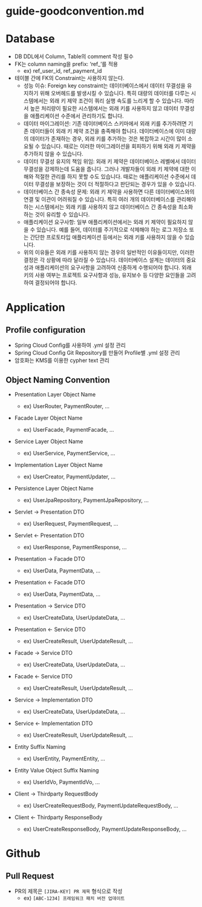 # guide-goodconvention.md

# Database

- DB DDL에서 Column, Table의 comment 작성 필수
- FK는 column naming을 prefix: ‘ref_’를 적용
    - ex) ref_user_id, ref_payment_id
- 테이블 간에 FK의 Constraint는 사용하지 않는다.
    - 성능 이슈: Foreign key constraint는 데이터베이스에서 데이터 무결성을 유지하기 위해 오버헤드를 발생시킬 수 있습니다. 특히 대량의 데이터를 다루는 시스템에서는 외래 키 제약 조건이 쿼리
      실행 속도를 느리게 할 수 있습니다. 따라서 높은 처리량이 필요한 시스템에서는 외래 키를 사용하지 않고 데이터 무결성을 애플리케이션 수준에서 관리하기도 합니다.
    - 데이터 마이그레이션: 기존 데이터베이스 스키마에서 외래 키를 추가하려면 기존 데이터들이 외래 키 제약 조건을 충족해야 합니다. 데이터베이스에 이미 대량의 데이터가 존재하는 경우, 외래 키를 추가하는 것은
      복잡하고 시간이 많이 소요될 수 있습니다. 때로는 이러한 마이그레이션을 회피하기 위해 외래 키 제약을 추가하지 않을 수 있습니다.
    - 데이터 무결성 유지의 책임 위임: 외래 키 제약은 데이터베이스 레벨에서 데이터 무결성을 강제하는데 도움을 줍니다. 그러나 개발자들이 외래 키 제약에 대한 이해와 적절한 관리를 하지 못할 수도 있습니다.
      때로는 애플리케이션 수준에서 데이터 무결성을 보장하는 것이 더 적절하다고 판단되는 경우가 있을 수 있습니다.
    - 데이터베이스 간 종속성 문제: 외래 키 제약을 사용하면 다른 데이터베이스와의 연결 및 이관이 어려워질 수 있습니다. 특히 여러 개의 데이터베이스를 관리해야 하는 시스템에서는 외래 키를 사용하지 않고
      데이터베이스 간 종속성을 최소화하는 것이 유리할 수 있습니다.
    - 애플리케이션 요구사항: 일부 애플리케이션에서는 외래 키 제약이 필요하지 않을 수 있습니다. 예를 들어, 데이터를 주기적으로 삭제해야 하는 로그 저장소 또는 간단한 프로토타입 애플리케이션 등에서는 외래 키를
      사용하지 않을 수 있습니다.
    - 위의 이유들은 외래 키를 사용하지 않는 경우의 일반적인 이유들이지만, 이러한 결정은 각 상황에 따라 달라질 수 있습니다. 데이터베이스 설계는 데이터의 중요성과 애플리케이션의 요구사항을 고려하여 신중하게
      수행되어야 합니다. 외래 키의 사용 여부는 프로젝트 요구사항과 성능, 유지보수 등 다양한 요인들을 고려하여 결정되어야 합니다.

# Application

## Profile configuration

- Spring Cloud Config를 사용하여 .yml 설정 관리
- Spring Cloud Config Git Repository를 만들어 Profile별 .yml 설정 관리
- 암호화는 KMS를 이용한 cypher text 관리

## Object Naming Convention

- Presentation Layer Object Name
    - ex) UserRouter, PaymentRouter, ...
- Facade Layer Object Name
    - ex) UserFacade, PaymentFacade, ...
- Service Layer Object Name
    - ex) UserService, PaymentService, ...
- Implementation Layer Object Name
    - ex) UserCreator, PaymentUpdater, ...
- Persistence Layer Object Name
    - ex) UserJpaRepository, PaymentJpaRepository, ...

- Servlet -> Presentation DTO
    - ex) UserRequest, PaymentRequest, ...
- Servlet <- Presentation DTO
    - ex) UserResponse, PaymentResponse, ...

- Presentation -> Facade DTO
    - ex) UserData, PaymentData, ...
- Presentation <- Facade DTO
    - ex) UserData, PaymentData, ...

- Presentation -> Service DTO
    - ex) UserCreateData, UserUpdateData, ...
- Presentation <- Service DTO
    - ex) UserCreateResult, UserUpdateResult, ...

- Facade -> Service DTO
    - ex) UserCreateData, UserUpdateData, ...
- Facade <- Service DTO
    - ex) UserCreateResult, UserUpdateResult, ...

- Service -> Implementation DTO
    - ex) UserCreateData, UserUpdateData, ...
- Service <- Implementation DTO
    - ex) UserCreateResult, UserUpdateResult, ...

- Entity Suffix Naming
    - ex) UserEntity, PaymentEntity, ...
- Entity Value Object Suffix Naming
    - ex) UserIdVo, PaymentIdVo, ...

- Client -> Thirdparty RequestBody
    - ex) UserCreateRequestBody, PaymentUpdateRequestBody, ...
- Client <- Thirdparty ResponseBody
    - ex) UserCreateResponseBody, PaymentUpdateResponseBody, ...

# Github

## Pull Request

- PR의 제목은 `[JIRA-KEY] PR 제목` 형식으로 작성
    - ex) `[ABC-1234] 프레임워크 패치 버전 업데이트`

